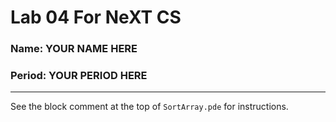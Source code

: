 # Lab 04 For NeXT CS
### Name: YOUR NAME HERE
### Period: YOUR PERIOD HERE
---

See the block comment at the top of `SortArray.pde` for instructions.

